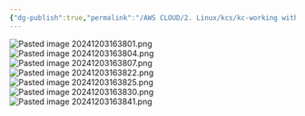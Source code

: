 ```yaml
---
{"dg-publish":true,"permalink":"/AWS CLOUD/2. Linux/kcs/kc-working with commands/","created":"2024-12-03T16:27:45.830+05:30"}
---
```



![Pasted image 20241203163801.png](/img/user/AWS%20CLOUD/2.%20Linux/kcs/attachments/Pasted%20image%2020241203163801.png)![Pasted image 20241203163804.png](/img/user/AWS%20CLOUD/2.%20Linux/kcs/attachments/Pasted%20image%2020241203163804.png)![Pasted image 20241203163807.png](/img/user/AWS%20CLOUD/2.%20Linux/kcs/attachments/Pasted%20image%2020241203163807.png)![Pasted image 20241203163822.png](/img/user/AWS%20CLOUD/2.%20Linux/kcs/attachments/Pasted%20image%2020241203163822.png)![Pasted image 20241203163825.png](/img/user/AWS%20CLOUD/2.%20Linux/kcs/attachments/Pasted%20image%2020241203163825.png)![Pasted image 20241203163830.png](/img/user/AWS%20CLOUD/2.%20Linux/kcs/attachments/Pasted%20image%2020241203163830.png)![Pasted image 20241203163841.png](/img/user/AWS%20CLOUD/2.%20Linux/kcs/attachments/Pasted%20image%2020241203163841.png)


